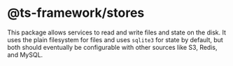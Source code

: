 # @ts-framework/stores

This package allows services to read and write files and state on the disk. It uses the plain filesystem for files and
uses `sqlite3` for state by default, but both should eventually be configurable with other sources like S3, Redis, and
MySQL.
